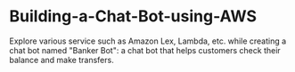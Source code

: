 # Building-a-Chat-Bot-using-AWS
Explore various service such as Amazon Lex, Lambda, etc. while creating a chat bot named "Banker Bot": a chat bot that helps customers check their balance and make transfers.
